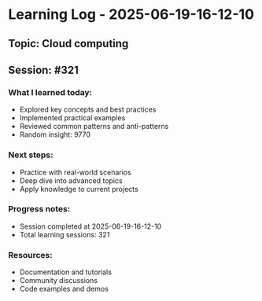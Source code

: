 # Learning Log - 2025-06-19-16-12-10

## Topic: Cloud computing
## Session: #321

### What I learned today:
- Explored key concepts and best practices
- Implemented practical examples  
- Reviewed common patterns and anti-patterns
- Random insight: 9770

### Next steps:
- Practice with real-world scenarios
- Deep dive into advanced topics
- Apply knowledge to current projects

### Progress notes:
- Session completed at 2025-06-19-16-12-10
- Total learning sessions: 321

### Resources:
- Documentation and tutorials
- Community discussions
- Code examples and demos
